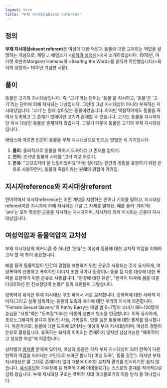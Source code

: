 ```yaml
---
layout: term
title: "부재 지시대상absent referent"
---
```

## 정의

**부재 지시대상absent referent**은 여성에 대한 억압과 동물에 대한 교차하는 억압을 설명하는 개념으로, 캐럴 J. 애덤스가 \<[육식의 성정치](/2020/01/15/the-sexual-politics-of-meat.html)\>에서 소개하였습니다. 1978년, 마가렛 호만즈Margaret Homans의 \<Bearing the Word\>를 읽다가 착안했습니다(\<육식의 성정치\> 10주년 기념판 서문).

## 풀이

동물은 고기의 지시대상입니다. 즉, '고기'라는 단어는 '동물'을 지시하고, '동물'은 '고기'라는 단어에 의해 지시되는 대상입니다. 그런데 그냥 지시대상이 아니라 부재하는 지시대상입니다. '고기'는 원래 살아있는 동물이었습니다. 하지만 역설적이게도 동물을 죽여서 도축하고 그 존재가 없애야만 고기가 존재할 수 있습니다. 고기는 동물을 지시하지만 지시 대상인 동물은 존재하지 않습니다. 그렇기 때문에 동물은 고기의 부재 지시대상입니다.

애덤스에 따르면 인간이 동물을 부재 지시대상으로 만드는 방법은 세 가지입니다.

1. **물리**: 물리적으로 동물을 죽여서 도축하고 그 존재를 없어기.
2. **언어**: 조각낸 동물의 시체를 '고기'라고 부르기.
3. **은유**: "고깃조각이 된 느낌이었어요"처럼 살아있는 인간의 경험을 표현하기 위한 은유로 사용하면서, 동물의 죽음이라는 원래의 경험이 가려짐.

## 지시자reference와 지시대상referent

언어학에서 지시자reference는 어떤 개념을 지칭하는 언어나 기호를 말하고, 지시대상referent이란 지시자에 의해 지시되는 개념 그 자체를 말해요. 예를 들어 '개미'와 'ant'는 모두 특정한 곤충을 지시하는 지시자이며, 지시자에 의해 지시되는 곤충이 지시대상입니다.

## 여성억압과 동물억압의 교차성

부재 지시대상의 메커니즘 중 하나인 '은유'는 여성과 동물에 대한 교차적 억압을 이해하고자 할 때 특히 중요합니다.

예를 들어 동물억압이 인간의 경험을 표현하기 위한 은유로 사용되는 것과 유사하게, 여성폭력의 선명하고 폭력적인 이미지 또한 국가나 환경이나 동물 등 다른 대상에 대한 폭력을 표현하기 위한 은유로 사용됩니다. "환경에 대한 유린", "한국이 미국에 몸을 대준다(2019년 한 진보정당의 논평)" 등의 표현들이 그렇습니다.

성폭력과 육식은 부재 지시대상 구조 하에서 서로 교차합니다. 성폭력에 대한 사회적 이미지(그리고 실제 성폭력)는 동물의 도축과 육식에 대한 우리의 지식에 의존합니다. "Female Sexual Slavery"의 Kathy Barry는 매일 밤 6~7명의 소녀가 80~120명의 손님을 "서빙"하는 "도축장"이라는 이름의 성판매 업소를 언급합니다. 이와 유사하게, 포르노그래피의 본디지 장비인 사슬, 개목걸이, 밧줄 등은 동물에 대한 통제를 암시합니다. 마찬가지로, 동물에 대한 도축에 있어서는 여성이 부재 지시대상이며, 여성의 경험이 은유로 활용됩니다. 유혹하는 돼지의 이미지는 존재하지 않지만 상상가능한 "매혹적이고 싱싱한 여성"에 의존합니다.

성차별과 [종차별](/terms/speciesism.html) 문제에 있어서, 여성과 동물은 각자 부재 지시대상이 되어 한쪽이 다른 한쪽의 억압을 드러내는 수단으로 쓰이곤 합니다('여성 도축', '동물 강간'). 하지만 부재 지시대상은 말 그대로 존재하지 않기 때문에 이러한 교차적 관계를 인식하기란 쉽지 않습니다. [육식주의](/terms/carnism.html)와 가부장제 등 폭력적 지배 이데올로기는 스스로의 존재를 적극적으로 감춰 왔습니다. 부재 지시대상 구조는 폭력적 지대 이데올로기의 작동 방식 중 하나입니다.
